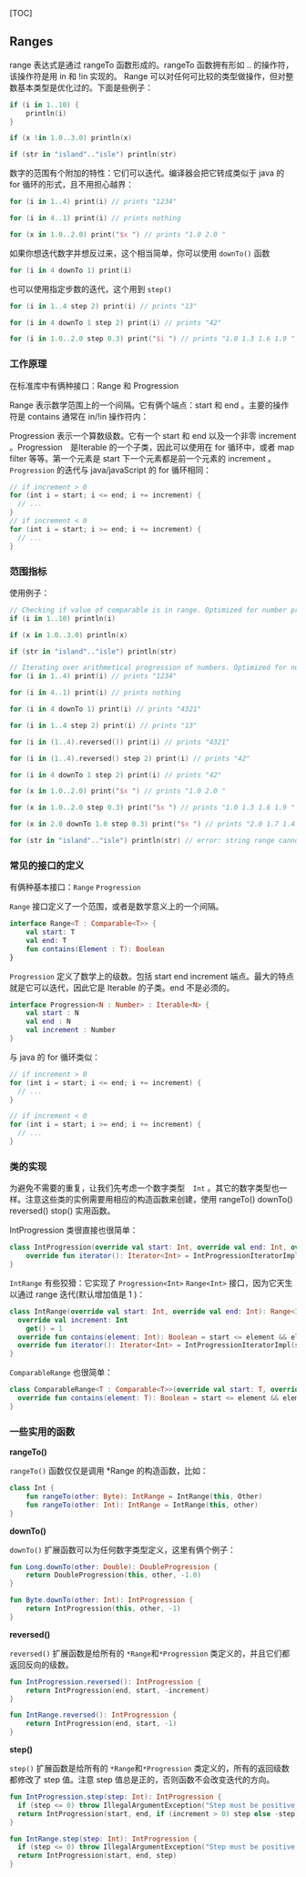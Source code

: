 [TOC]

## Ranges

range 表达式是通过 rangeTo 函数形成的。rangeTo 函数拥有形如 .. 的操作符，该操作符是用 in 和 !in 实现的。 Range 可以对任何可比较的类型做操作，但对整数基本类型是优化过的。下面是些例子：

```kotlin
if (i in 1..10) {
	println(i)
}

if (x !in 1.0..3.0) println(x)

if (str in "island".."isle") println(str)
```

数字的范围有个附加的特性：它们可以迭代。编译器会把它转成类似于 java 的 for 循环的形式，且不用担心越界：

```kotlin
for (i in 1..4) print(i) // prints "1234"

for (i in 4..1) print(i) // prints nothing

for (x in 1.0..2.0) print("$x ") // prints "1.0 2.0 "
```

如果你想迭代数字并想反过来，这个相当简单，你可以使用 `downTo()` 函数

```kotlin
for (i in 4 downTo 1) print(i)
```

也可以使用指定步数的迭代，这个用到 `step()` 

```kotlin
for (i in 1..4 step 2) print(i) // prints "13"

for (i in 4 downTo 1 step 2) print(i) // prints "42"

for (i in 1.0..2.0 step 0.3) print("$i ") // prints "1.0 1.3 1.6 1.9 "
```

### 工作原理
在标准库中有俩种接口：Range<T> 和 Progression<N>

Range<T> 表示数学范围上的一个间隔。它有俩个端点：start 和 end 。主要的操作符是 contains 通常在 in/!in 操作符内：

Progression<N> 表示一个算数级数。它有一个 start 和 end 以及一个非零 increment 。Progression<N>　是Iterable<N> 的一个子类，因此可以使用在 for 循环中，或者 map filter 等等。第一个元素是 start 下一个元素都是前一个元素的 increment 。`Progression` 的迭代与 java/javaScript 的 for 循环相同：

```kotlin
// if increment > 0
for (int i = start; i <= end; i += increment) {
  // ...
}
// if increment < 0
for (int i = start; i >= end; i += increment) {
  // ...
}
```

### 范围指标
使用例子：

```kotlin
// Checking if value of comparable is in range. Optimized for number primitives.
if (i in 1..10) println(i)

if (x in 1.0..3.0) println(x)

if (str in "island".."isle") println(str)

// Iterating over arithmetical progression of numbers. Optimized for number primitives (as indexed for-loop in Java).
for (i in 1..4) print(i) // prints "1234"

for (i in 4..1) print(i) // prints nothing

for (i in 4 downTo 1) print(i) // prints "4321"

for (i in 1..4 step 2) print(i) // prints "13"

for (i in (1..4).reversed()) print(i) // prints "4321"

for (i in (1..4).reversed() step 2) print(i) // prints "42"

for (i in 4 downTo 1 step 2) print(i) // prints "42"

for (x in 1.0..2.0) print("$x ") // prints "1.0 2.0 "

for (x in 1.0..2.0 step 0.3) print("$x ") // prints "1.0 1.3 1.6 1.9 "

for (x in 2.0 downTo 1.0 step 0.3) print("$x ") // prints "2.0 1.7 1.4 1.1 "

for (str in "island".."isle") println(str) // error: string range cannot be iterated over
```

### 常见的接口的定义
有俩种基本接口：`Range` `Progression`

`Range` 接口定义了一个范围，或者是数学意义上的一个间隔。

```kotlin
interface Range<T : Comparable<T>> {
	val start: T
	val end: T
	fun contains(Element : T): Boolean
}
```

`Progression` 定义了数学上的级数。包括 start end increment 端点。最大的特点就是它可以迭代，因此它是 Iterable 的子类。end 不是必须的。

```kotlin
interface Progression<N : Number> : Iterable<N> {
	val start : N
	val end : N
	val increment : Number
}
```
与 java 的 for 循环类似：

```kotlin
// if increment > 0
for (int i = start; i <= end; i += increment) {
  // ...
}

// if increment < 0
for (int i = start; i >= end; i += increment) {
  // ...
}
```

### 类的实现
为避免不需要的重复，让我们先考虑一个数字类型　`Int` 。其它的数字类型也一样。注意这些类的实例需要用相应的构造函数来创建，使用 rangeTo() downTo() reversed() stop() 实用函数。

IntProgression 类很直接也很简单：

```kotlin
class IntProgression(override val start: Int, override val end: Int, override val increment: Int ): Progression<Int> {
	override fun iterator(): Iterator<Int> = IntProgressionIteratorImpl(start, end, increment)
}
```

`IntRange` 有些狡猾：它实现了 `Progression<Int>` `Range<Int>` 接口，因为它天生以通过 range 迭代(默认增加值是 1 )：

```kotlin
class IntRange(override val start: Int, override val end: Int): Range<Int>, Progression<Int> {
  override val increment: Int
    get() = 1
  override fun contains(element: Int): Boolean = start <= element && element <= end
  override fun iterator(): Iterator<Int> = IntProgressionIteratorImpl(start, end, increment)
}
```

`ComparableRange` 也很简单：

```kotlin
class ComparableRange<T : Comparable<T>>(override val start: T, override val end: T): Range<T> {
  override fun contains(element: T): Boolean = start <= element && element <= end
}
```

### 一些实用的函数
**rangeTo()**

`rangeTo()` 函数仅仅是调用 *Range 的构造函数，比如：

```kotlin
class Int {
	fun rangeTo(other: Byte): IntRange = IntRange(this, Other)
	fun rangeTo(other: Int): IntRange = IntRange(this, other)
}
```

**downTo()**

`downTo()` 扩展函数可以为任何数字类型定义，这里有俩个例子：

```kotlin
fun Long.downTo(other: Double): DoubleProgression {
	return DoubleProgression(this, other, -1.0)
}

fun Byte.downTo(other: Int): IntProgression {
	return IntProgression(this, other, -1)
}
```

**reversed()**

`reversed()` 扩展函数是给所有的 `*Range`和`*Progression` 类定义的，并且它们都返回反向的级数。

```kotlin
fun IntProgression.reversed(): IntProgression {
	return IntProgression(end, start, -increment)
}

fun IntRange.reversed(): IntProgression {
	return IntProgression(end, start, -1)
}
```
**step()**

`step()` 扩展函数是给所有的 `*Range`和`*Progression` 类定义的，所有的返回级数都修改了 step 值。注意 step 值总是正的，否则函数不会改变迭代的方向。

```kotlin
fun IntProgression.step(step: Int): IntProgression {
  if (step <= 0) throw IllegalArgumentException("Step must be positive, was: $step")
  return IntProgression(start, end, if (increment > 0) step else -step)
}

fun IntRange.step(step: Int): IntProgression {
  if (step <= 0) throw IllegalArgumentException("Step must be positive, was: $step")
  return IntProgression(start, end, step)
}
```
